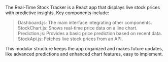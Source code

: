 The Real-Time Stock Tracker is a React app that displays live stock prices with predictive insights. Key components include:

> Dashboard.js: The main interface integrating other components.
> StockChart.js: Shows real-time price data on a line chart.
> Prediction.js: Provides a basic price prediction based on recent data.
> StockApi.js: Fetches live stock prices from an API.

This modular structure keeps the app organized and makes future updates, like advanced predictions and enhanced chart features, easy to implement.
